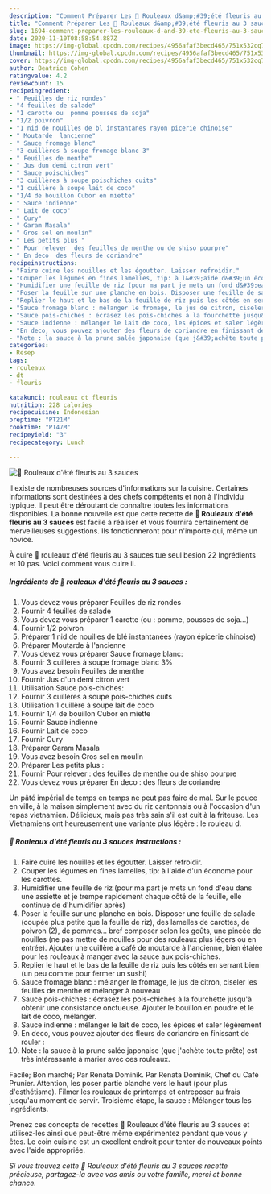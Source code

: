 ```yaml
---
description: "Comment Préparer Les 💮 Rouleaux d&amp;#39;été fleuris au 3 sauces"
title: "Comment Préparer Les 💮 Rouleaux d&amp;#39;été fleuris au 3 sauces"
slug: 1694-comment-preparer-les-rouleaux-d-and-39-ete-fleuris-au-3-sauces
date: 2020-11-10T08:58:54.887Z
image: https://img-global.cpcdn.com/recipes/4956afaf3becd465/751x532cq70/💮-rouleaux-dete-fleuris-au-3-sauces-photo-principale-de-la-recette.jpg
thumbnail: https://img-global.cpcdn.com/recipes/4956afaf3becd465/751x532cq70/💮-rouleaux-dete-fleuris-au-3-sauces-photo-principale-de-la-recette.jpg
cover: https://img-global.cpcdn.com/recipes/4956afaf3becd465/751x532cq70/💮-rouleaux-dete-fleuris-au-3-sauces-photo-principale-de-la-recette.jpg
author: Beatrice Cohen
ratingvalue: 4.2
reviewcount: 15
recipeingredient:
- " Feuilles de riz rondes"
- "4 feuilles de salade"
- "1 carotte ou  pomme pousses de soja"
- "1/2 poivron"
- "1 nid de nouilles de bl instantanes rayon picerie chinoise"
- " Moutarde  lancienne"
- " Sauce fromage blanc"
- "3 cuillères à soupe fromage blanc 3"
- " Feuilles de menthe"
- " Jus dun demi citron vert"
- " Sauce poischiches"
- "3 cuillères à soupe poischiches cuits"
- "1 cuillère à soupe lait de coco"
- "1/4 de bouillon Cubor en miette"
- " Sauce indienne"
- " Lait de coco"
- " Cury"
- " Garam Masala"
- " Gros sel en moulin"
- " Les petits plus "
- " Pour relever  des feuilles de menthe ou de shiso pourpre"
- " En deco  des fleurs de coriandre"
recipeinstructions:
- "Faire cuire les nouilles et les égoutter. Laisser refroidir."
- "Couper les légumes en fines lamelles, tip: à l&#39;aide d&#39;un ėconome pour les carottes."
- "Humidifier une feuille de riz (pour ma part je mets un fond d&#39;eau dans une assiette et je trempe rapidement chaque côté de la feuille, elle continue de d&#39;humidifier après)"
- "Poser la feuille sur une planche en bois. Disposer une feuille de salade (coupée plus petite que la feuille de riz), des lamelles de carottes, de poivron (2), de pommes... bref composer selon les goûts, une pincée de nouilles (ne pas mettre de nouilles pour des rouleaux plus légers ou en entrée). Ajouter une cuillère à café de moutarde à l&#39;ancienne, bien étalée pour les rouleaux à manger avec la sauce aux pois-chiches."
- "Replier le haut et le bas de la feuille de riz puis les côtés en serrant bien (un peu comme pour fermer un sushi)"
- "Sauce fromage blanc : mélanger le fromage, le jus de citron, ciseler les feuilles de menthe et mélanger à nouveau"
- "Sauce pois-chiches : écrasez les pois-chiches à la fourchette jusqu&#39;à obtenir une consistance onctueuse. Ajouter le bouillon en poudre et le lait de coco, mélanger."
- "Sauce indienne : mélanger le lait de coco, les épices et saler légèrement"
- "En deco, vous pouvez ajouter des fleurs de coriandre en finissant de rouler :"
- "Note : la sauce à la prune salée japonaise (que j&#39;achète toute prête) est très intéressante à marier avec ces rouleaux."
categories:
- Resep
tags:
- rouleaux
- dt
- fleuris

katakunci: rouleaux dt fleuris 
nutrition: 228 calories
recipecuisine: Indonesian
preptime: "PT21M"
cooktime: "PT47M"
recipeyield: "3"
recipecategory: Lunch

---
```



![💮 Rouleaux d&#39;été fleuris au 3 sauces](https://img-global.cpcdn.com/recipes/4956afaf3becd465/751x532cq70/💮-rouleaux-dete-fleuris-au-3-sauces-photo-principale-de-la-recette.jpg)

Il existe de nombreuses sources d'informations sur la cuisine. Certaines informations sont destinées à des chefs compétents et non à l'individu typique. Il peut être déroutant de connaître toutes les informations disponibles. La bonne nouvelle est que cette recette de <strong> 💮 Rouleaux d&#39;été fleuris au 3 sauces </strong> est facile à réaliser et vous fournira certainement de merveilleuses suggestions. Ils fonctionneront pour n'importe qui, même un novice.

<!--inarticleads1-->

À cuire 💮 rouleaux d&#39;été fleuris au 3 sauces tue seul besion 22 Ingrédients et 10 pas. Voici comment vous cuire il.

##### Ingrédients de 💮 rouleaux d&#39;été fleuris au 3 sauces :

1. Vous devez vous préparer  Feuilles de riz rondes
1. Fournir 4 feuilles de salade
1. Vous devez vous préparer 1 carotte (ou : pomme, pousses de soja...)
1. Fournir 1/2 poivron
1. Préparer 1 nid de nouilles de blé instantanées (rayon épicerie chinoise)
1. Préparer  Moutarde à l&#39;ancienne
1. Vous devez vous préparer  Sauce fromage blanc:
1. Fournir 3 cuillères à soupe fromage blanc 3%
1. Vous avez besoin  Feuilles de menthe
1. Fournir  Jus d&#39;un demi citron vert
1. Utilisation  Sauce pois-chiches:
1. Fournir 3 cuillères à soupe pois-chiches cuits
1. Utilisation 1 cuillère à soupe lait de coco
1. Fournir 1/4 de bouillon Cubor en miette
1. Fournir  Sauce indienne
1. Fournir  Lait de coco
1. Fournir  Cury
1. Préparer  Garam Masala
1. Vous avez besoin  Gros sel en moulin
1. Préparer  Les petits plus :
1. Fournir  Pour relever : des feuilles de menthe ou de shiso pourpre
1. Vous devez vous préparer  En deco : des fleurs de coriandre


Un pâté impérial de temps en temps ne peut pas faire de mal. Sur le pouce en ville, à la maison simplement avec du riz cantonnais ou à l&#39;occasion d&#39;un repas vietnamien. Délicieux, mais pas très sain s&#39;il est cuit à la friteuse. Les Vietnamiens ont heureusement une variante plus légère : le rouleau d. 

<!--inarticleads2-->

##### 💮 Rouleaux d&#39;été fleuris au 3 sauces instructions :

1. Faire cuire les nouilles et les égoutter. Laisser refroidir.
1. Couper les légumes en fines lamelles, tip: à l&#39;aide d&#39;un ėconome pour les carottes.
1. Humidifier une feuille de riz (pour ma part je mets un fond d&#39;eau dans une assiette et je trempe rapidement chaque côté de la feuille, elle continue de d&#39;humidifier après)
1. Poser la feuille sur une planche en bois. Disposer une feuille de salade (coupée plus petite que la feuille de riz), des lamelles de carottes, de poivron (2), de pommes... bref composer selon les goûts, une pincée de nouilles (ne pas mettre de nouilles pour des rouleaux plus légers ou en entrée). Ajouter une cuillère à café de moutarde à l&#39;ancienne, bien étalée pour les rouleaux à manger avec la sauce aux pois-chiches.
1. Replier le haut et le bas de la feuille de riz puis les côtés en serrant bien (un peu comme pour fermer un sushi)
1. Sauce fromage blanc : mélanger le fromage, le jus de citron, ciseler les feuilles de menthe et mélanger à nouveau
1. Sauce pois-chiches : écrasez les pois-chiches à la fourchette jusqu&#39;à obtenir une consistance onctueuse. Ajouter le bouillon en poudre et le lait de coco, mélanger.
1. Sauce indienne : mélanger le lait de coco, les épices et saler légèrement
1. En deco, vous pouvez ajouter des fleurs de coriandre en finissant de rouler :
1. Note : la sauce à la prune salée japonaise (que j&#39;achète toute prête) est très intéressante à marier avec ces rouleaux.


Facile; Bon marché; Par Renata Dominik. Par Renata Dominik, Chef du Café Prunier. Attention, les poser partie blanche vers le haut (pour plus d&#39;esthétisme). Filmer les rouleaux de printemps et entreposer au frais jusqu&#39;au moment de servir. Troisième étape, la sauce : Mélanger tous les ingrédients. 

<!--inarticleads1-->

<p>
Prenez ces concepts de recettes 💮 Rouleaux d&#39;été fleuris au 3 sauces et utilisez-les ainsi que peut-être même expérimentez pendant que vous y êtes. Le coin cuisine est un excellent endroit pour tenter de nouveaux points avec l'aide appropriée.
</p>

<p>
<i>Si vous trouvez cette 💮 Rouleaux d&#39;été fleuris au 3 sauces recette précieuse, partagez-la avec vos amis ou votre famille, merci et bonne chance.</i>
</p>
